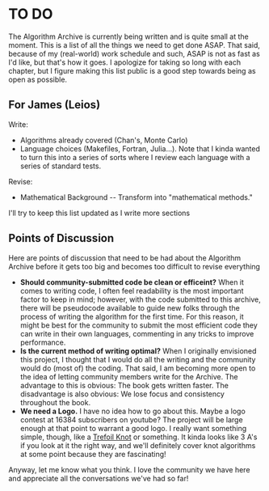 # TO DO

The Algorithm Archive is currently being written and is quite small at the moment.
This is a list of all the things we need to get done ASAP.
That said, because of my (real-world) work schedule and such, ASAP is not as fast as I'd like, but that's how it goes.
I apologize for taking so long with each chapter, but I figure making this list public is a good step towards being as open as possible.

## For James (Leios)

Write:

* Algorithms already covered (Chan's, Monte Carlo)
* Language choices (Makefiles, Fortran, Julia...). Note that I kinda wanted to turn this into a series of sorts where I review each language with a series of standard tests.

Revise:

* Mathematical Background -- Transform into "mathematical methods."

I'll try to keep this list updated as I write more sections

## Points of Discussion

Here are points of discussion that need to be had about the Algorithm Archive before it gets too big and becomes too difficult to revise everything

* **Should community-submitted code be clean or efficeint?** When it comes to writing code, I often feel readability is the most important factor to keep in mind; however, with the code submitted to this archive, there will be pseudocode available to guide new folks through the process of writing the algorithm for the first time. For this reason, it might be best for the community to submit the most efficient code they can write in their own languages, commenting in any tricks to improve performance.
* **Is the current method of writing optimal?** When I originally envisioned this project, I thought that I would do all the writing and the community would do (most of) the coding. That said, I am becoming more open to the idea of letting community members write for the Archive. The advantage to this is obvious: The book gets written faster. The disadvantage is also obvious: We lose focus and consistency throughout the book.
* **We need a Logo.**  I have no idea how to go about this. Maybe a logo contest at 16384 subscribers on youtube? The project will be large enough at that point to warrant a good logo. I really want something simple, though, like a [Trefoil Knot](https://en.wikipedia.org/wiki/Trefoil_knot#/media/File:Trefoil_knot_left.svg) or something. It kinda looks like 3 A's if you look at it the right way, and we'll definitely cover knot algorithms at some point because they are fascinating!

Anyway, let me know what you think. I love the community we have here and appreciate all the conversations we've had so far!
